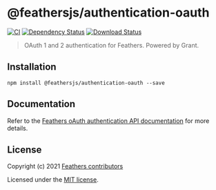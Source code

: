 # @feathersjs/authentication-oauth

[![CI](https://github.com/feathersjs/feathers/workflows/CI/badge.svg)](https://github.com/feathersjs/feathers/actions?query=workflow%3ACI)
[![Dependency Status](https://img.shields.io/david/feathersjs/feathers.svg?style=flat-square&path=packages/authentication-oauth)](https://david-dm.org/feathersjs/feathers?path=packages/authentication-oauth)
[![Download Status](https://img.shields.io/npm/dm/@feathersjs/authentication-oauth.svg?style=flat-square)](https://www.npmjs.com/package/@feathersjs/authentication-oauth)

> OAuth 1 and 2 authentication for Feathers. Powered by Grant.

## Installation

```
npm install @feathersjs/authentication-oauth --save
```

## Documentation

Refer to the [Feathers oAuth authentication API documentation](https://docs.feathersjs.com/api/authentication/oauth.html) for more details.

## License

Copyright (c) 2021 [Feathers contributors](https://github.com/feathersjs/feathers/graphs/contributors)

Licensed under the [MIT license](LICENSE).
